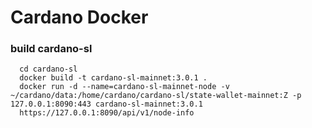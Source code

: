 # Cardano Docker 

### build cardano-sl

```
  cd cardano-sl
  docker build -t cardano-sl-mainnet:3.0.1 .
  docker run -d --name=cardano-sl-mainnet-node -v ~/cardano/data:/home/cardano/cardano-sl/state-wallet-mainnet:Z -p 127.0.0.1:8090:443 cardano-sl-mainnet:3.0.1
  https://127.0.0.1:8090/api/v1/node-info
```
